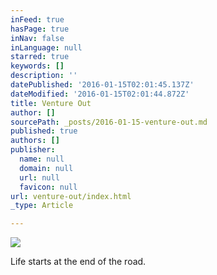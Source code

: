 ```yaml
---
inFeed: true
hasPage: true
inNav: false
inLanguage: null
starred: true
keywords: []
description: ''
datePublished: '2016-01-15T02:01:45.137Z'
dateModified: '2016-01-15T02:01:44.872Z'
title: Venture Out
author: []
sourcePath: _posts/2016-01-15-venture-out.md
published: true
authors: []
publisher:
  name: null
  domain: null
  url: null
  favicon: null
url: venture-out/index.html
_type: Article

---
```

![](https://the-grid-user-content.s3-us-west-2.amazonaws.com/67bd0a1c-dfd0-43a9-97b6-34c93885e13e.jpg)

Life starts at the end of the road.